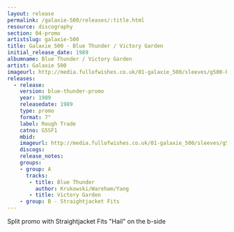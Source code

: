 ```yaml
---
layout: release
permalink: /galaxie-500/releases/:title.html
resource: discography
section: 04-promo
artistslug: galaxie-500
title: Galaxie 500 - Blue Thunder / Victory Garden
initial_release_date: 1989
albumname: Blue Thunder / Victory Garden
artist: Galaxie 500
imageurl: http://media.fullofwishes.co.uk/01-galaxie_500/sleeves/g500-blue-thunder-victory-garden.jpg
releases:
  - release: 
    version: blue-thunder-promo
    year: 1989
    releasedate: 1989
    type: promo
    format: 7"
    label: Rough Trade
    catno: G5SF1
    mbid: 
    imageurl: http://media.fullofwishes.co.uk/01-galaxie_500/sleeves/g500-blue-thunder-victory-garden.jpg
    discogs: 
    release_notes:
    groups:
    - group: A
      tracks:
       - title: Blue Thunder
         author: Krukowski/Wareham/Yang
       - title: Victory Garden
    - group: B - Straightjacket Fits
---
```

Split promo with Straightjacket Fits "Hail" on the b-side
